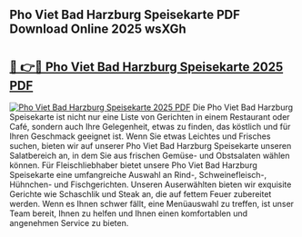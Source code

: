 ## Pho Viet Bad Harzburg Speisekarte PDF Download Online 2025 wsXGh

# <h2><a href="http://gccld4n.nevu.top/?p=Pho+Viet+Bad+Harzburg+Speisekarte">🔗 👉🔴 Pho Viet Bad Harzburg Speisekarte 2025 PDF</a></h2>

[![Pho Viet Bad Harzburg Speisekarte 2025 PDF](https://i.imgur.com/dBaPXMq.png)](http://gccld4n.nevu.top/?p=Pho+Viet+Bad+Harzburg+Speisekarte)
Die Pho Viet Bad Harzburg Speisekarte ist nicht nur eine Liste von Gerichten in einem Restaurant oder Café, sondern auch Ihre Gelegenheit, etwas zu finden, das köstlich und für Ihren Geschmack geeignet ist. Wenn Sie etwas Leichtes und Frisches suchen, bieten wir auf unserer Pho Viet Bad Harzburg Speisekarte unseren Salatbereich an, in dem Sie aus frischen Gemüse- und Obstsalaten wählen können. Für Fleischliebhaber bietet unsere Pho Viet Bad Harzburg Speisekarte eine umfangreiche Auswahl an Rind-, Schweinefleisch-, Hühnchen- und Fischgerichten. Unseren Auserwählten bieten wir exquisite Gerichte wie Schaschlik und Steak an, die auf fettem Feuer zubereitet werden. Wenn es Ihnen schwer fällt, eine Menüauswahl zu treffen, ist unser Team bereit, Ihnen zu helfen und Ihnen einen komfortablen und angenehmen Service zu bieten.
